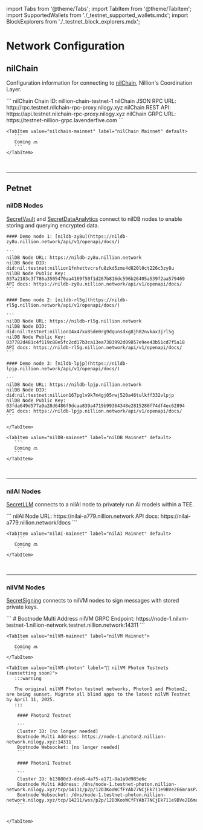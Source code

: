 import Tabs from '@theme/Tabs';
import TabItem from '@theme/TabItem';
import SupportedWallets from './\_testnet_supported_wallets.mdx';
import BlockExplorers from './\_testnet_block_explorers.mdx';

# Network Configuration

## nilChain

Configuration information for connecting to [nilChain](https://github.com/NillionNetwork/nilchain), Nillion's Coordination Layer.

<Tabs>
    <TabItem value="nilchain-testnet" label="nilChain Testnet" default>
    ```
    nilChain Chain ID: nillion-chain-testnet-1
    nilChain JSON RPC URL: http://rpc.testnet.nilchain-rpc-proxy.nilogy.xyz
    nilChain REST API: https://api.testnet.nilchain-rpc-proxy.nilogy.xyz
    nilChain GRPC URL: https://testnet-nillion-grpc.lavenderfive.com
    ```
    </TabItem>

    <TabItem value="nilchain-mainnet" label="nilChain Mainnet" default>
       ```
       Coming 🔜
       ```
    </TabItem>

</Tabs>
<br/>

---

## Petnet

### nilDB Nodes

[SecretVault](/build/secret-vault) and [SecretDataAnalytics](/build/secret-data-analytics) connect to nilDB nodes to enable storing and querying encrypted data.

<Tabs>
    <TabItem value="nilDB-demo" label="nilDB Testnet" default>

    #### Demo node 1: [nildb-zy8u](https://nildb-zy8u.nillion.network/api/v1/openapi/docs/)

    ```
    nilDB Node URL: https://nildb-zy8u.nillion.network
    nilDB Node DID: did:nil:testnet:nillion1fnhettvcrsfu8zkd5zms4d820l0ct226c3zy8u
    nilDB Node Public Key: 037a2183c3f786a3505470aa4169f50f1d267b816dc596b26405a539f2aa579469
    API docs: https://nildb-zy8u.nillion.network/api/v1/openapi/docs/
    ```

    #### Demo node 2: [nildb-rl5g](https://nildb-rl5g.nillion.network/api/v1/openapi/docs/)

    ```
    nilDB Node URL: https://nildb-rl5g.nillion.network
    nilDB Node DID: did:nil:testnet:nillion14x47xx85de0rg9dqunsdxg8jh82nvkax3jrl5g
    nilDB Node Public Key: 037782d481c4f119c88e5fc2cd17b3ca13ea7383992d09857e9ee43b51cd7f5a18
    API docs: https://nildb-rl5g.nillion.network/api/v1/openapi/docs/
    ```

    #### Demo node 3: [nildb-lpjp](https://nildb-lpjp.nillion.network/api/v1/openapi/docs/)

    ```
    nilDB Node URL: https://nildb-lpjp.nillion.network
    nilDB Node DID: did:nil:testnet:nillion167pglv9k7m4gj05rwj520a46tulkff332vlpjp
    nilDB Node Public Key: 03fda649d577a9a28d6486f9dcaa839a4719b99364348e2815280f74df4ec62894
    API docs: https://nildb-lpjp.nillion.network/api/v1/openapi/docs/
    ```

    </TabItem>

    <TabItem value="nilDB-mainnet" label="nilDB Mainnet" default>
       ```
       Coming 🔜
       ```
    </TabItem>

</Tabs>
<br/>

---

### nilAI Nodes

[SecretLLM](/build/secretLLM/overview) connects to a nilAI node to privately run AI models within a TEE.

<Tabs>
    <TabItem value="nilAI-testnet" label="nilAI Testnet" default>
       ```
       nilAI Node URL: https://nilai-a779.nillion.network
       API docs: https://nilai-a779.nillion.network/docs
       ```
    </TabItem>

    <TabItem value="nilAI-mainnet" label="nilAI Mainnet" default>
        ```
       Coming 🔜
        ```
    </TabItem>

</Tabs>
<br/>

---

### nilVM Nodes

[SecretSigning](/threshold-signatures) connects to nilVM nodes to sign messages with stored private keys.

<Tabs>
    <TabItem value="nilVM-testnet" label="nilVM Testnet" default>
    ```
    # Bootnode Multi Address
    nilVM GRPC Endpoint: https://node-1.nilvm-testnet-1.nillion-network.testnet.nillion.network:14311
    ```
    </TabItem>

    <TabItem value="nilVM-mainnet" label="nilVM Mainnet">
        ```
       Coming 🔜
       ```
    </TabItem>

    <TabItem value="nilVM-photon" label="🌅 nilVM Photon Testnets (sunsetting soon)">
       :::warning

       The original nilVM Photon testnet networks, Photon1 and Photon2, are being sunset. Migrate all blind apps to the latest nilVM Testnet by April 11, 2025.
       :::

        #### Photon2 Testnet

        ```
        Cluster ID: [no longer needed]
        Bootnode Multi Address: https://node-1.photon2.nillion-network.nilogy.xyz:14311
        Bootnode Websocket: [no longer needed]
        ```

        #### Photon1 Testnet

        ```
        Cluster ID: b13880d3-dde8-4a75-a171-8a1a9d985e6c
        Bootnode Multi Address: /dns/node-1.testnet-photon.nillion-network.nilogy.xyz/tcp/14111/p2p/12D3KooWCfFYAb77NCjEk711e9BVe2E6mrasPZTtAjJAPtVAdbye
        Bootnode Websocket: /dns/node-1.testnet-photon.nillion-network.nilogy.xyz/tcp/14211/wss/p2p/12D3KooWCfFYAb77NCjEk711e9BVe2E6mrasPZTtAjJAPtVAdbye
        ```


    </TabItem>

</Tabs>
